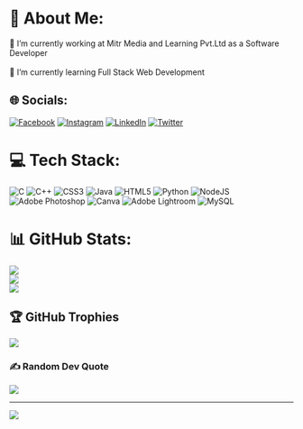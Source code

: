 # 💫 About Me:
🔭 I’m currently working at Mitr Media and Learning Pvt.Ltd as a Software Developer<br><br>🌱 I’m currently learning Full Stack Web Development<br>


## 🌐 Socials:
[![Facebook](https://img.shields.io/badge/Facebook-%231877F2.svg?logo=Facebook&logoColor=white)](https://facebook.com/mansi.jagtap.10236) [![Instagram](https://img.shields.io/badge/Instagram-%23E4405F.svg?logo=Instagram&logoColor=white)](https://instagram.com/mansi__1410_) [![LinkedIn](https://img.shields.io/badge/LinkedIn-%230077B5.svg?logo=linkedin&logoColor=white)](https://linkedin.com/in/sonal-jagtap1410) [![Twitter](https://img.shields.io/badge/Twitter-%231DA1F2.svg?logo=Twitter&logoColor=white)](https://twitter.com/-) 

# 💻 Tech Stack:
![C](https://img.shields.io/badge/c-%2300599C.svg?style=plastic&logo=c&logoColor=white) ![C++](https://img.shields.io/badge/c++-%2300599C.svg?style=plastic&logo=c%2B%2B&logoColor=white) ![CSS3](https://img.shields.io/badge/css3-%231572B6.svg?style=plastic&logo=css3&logoColor=white) ![Java](https://img.shields.io/badge/java-%23ED8B00.svg?style=plastic&logo=java&logoColor=white) ![HTML5](https://img.shields.io/badge/html5-%23E34F26.svg?style=plastic&logo=html5&logoColor=white) ![Python](https://img.shields.io/badge/python-3670A0?style=plastic&logo=python&logoColor=ffdd54) ![NodeJS](https://img.shields.io/badge/node.js-6DA55F?style=plastic&logo=node.js&logoColor=white) ![Adobe Photoshop](https://img.shields.io/badge/adobephotoshop-%2331A8FF.svg?style=plastic&logo=adobephotoshop&logoColor=white) ![Canva](https://img.shields.io/badge/Canva-%2300C4CC.svg?style=plastic&logo=Canva&logoColor=white) ![Adobe Lightroom](https://img.shields.io/badge/Adobe%20Lightroom-31A8FF.svg?style=plastic&logo=Adobe%20Lightroom&logoColor=white) ![MySQL](https://img.shields.io/badge/mysql-%2300f.svg?style=plastic&logo=mysql&logoColor=white)
# 📊 GitHub Stats:
![](https://github-readme-stats.vercel.app/api?username=SonalJagtap14&theme=dark&hide_border=false&include_all_commits=true&count_private=false)<br/>
![](https://github-readme-streak-stats.herokuapp.com/?user=SonalJagtap14&theme=dark&hide_border=false)<br/>
![](https://github-readme-stats.vercel.app/api/top-langs/?username=SonalJagtap14&theme=dark&hide_border=false&include_all_commits=true&count_private=false&layout=compact)

## 🏆 GitHub Trophies
![](https://github-profile-trophy.vercel.app/?username=SonalJagtap14&theme=juicyfresh&no-frame=false&no-bg=false&margin-w=4)

### ✍️ Random Dev Quote
![](https://quotes-github-readme.vercel.app/api?type=horizontal&theme=radical)

---
[![](https://visitcount.itsvg.in/api?id=SonalJagtap14&label=Profile%20Views&color=4&pretty=true)](https://visitcount.itsvg.in)
